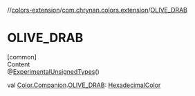 //[colors-extension](../../index.md)/[com.chrynan.colors.extension](index.md)/[OLIVE_DRAB](-o-l-i-v-e_-d-r-a-b.md)



# OLIVE_DRAB  
[common]  
Content  
@[ExperimentalUnsignedTypes](https://kotlinlang.org/api/latest/jvm/stdlib/kotlin/-experimental-unsigned-types/index.html)()  
  
val [Color.Companion](../../../colors-core/colors-core/com.chrynan.colors/-color/-companion/index.md).[OLIVE_DRAB](-o-l-i-v-e_-d-r-a-b.md): [HexadecimalColor](../../../colors-core/colors-core/com.chrynan.colors/-hexadecimal-color/index.md)  



